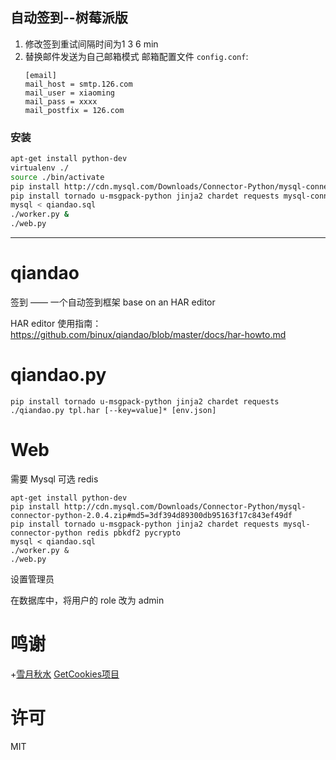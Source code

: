 ## 自动签到--树莓派版
1. 修改签到重试间隔时间为1 3 6 min
2. 替换邮件发送为自己邮箱模式
    邮箱配置文件 `config.conf`:
    ```
    [email]
    mail_host = smtp.126.com
    mail_user = xiaoming
    mail_pass = xxxx
    mail_postfix = 126.com
    ```

### 安装
```bash
apt-get install python-dev
virtualenv ./
source ./bin/activate
pip install http://cdn.mysql.com/Downloads/Connector-Python/mysql-connector-python-2.0.4.zip#md5=3df394d89300db95163f17c843ef49df
pip install tornado u-msgpack-python jinja2 chardet requests mysql-connector-python redis pbkdf2 pycrypto
mysql < qiandao.sql
./worker.py &
./web.py
```

***************

qiandao
=======

签到 —— 一个自动签到框架 base on an HAR editor

HAR editor 使用指南：https://github.com/binux/qiandao/blob/master/docs/har-howto.md

qiandao.py
==========

```
pip install tornado u-msgpack-python jinja2 chardet requests
./qiandao.py tpl.har [--key=value]* [env.json]
```

Web
===

需要 Mysql
可选 redis

```
apt-get install python-dev
pip install http://cdn.mysql.com/Downloads/Connector-Python/mysql-connector-python-2.0.4.zip#md5=3df394d89300db95163f17c843ef49df
pip install tornado u-msgpack-python jinja2 chardet requests mysql-connector-python redis pbkdf2 pycrypto
mysql < qiandao.sql
./worker.py &
./web.py
```

设置管理员

在数据库中，将用户的 role 改为 admin

鸣谢
====

+[雪月秋水](https://plus.google.com/u/0/+%E9%9B%AA%E6%9C%88%E7%A7%8B%E6%B0%B4%E9%85%B1) [GetCookies项目](https://github.com/acgotaku/GetCookies)

许可
====

MIT
